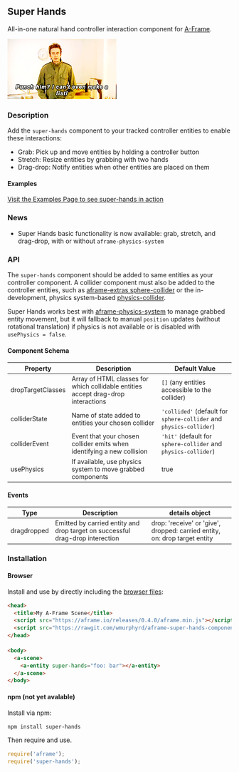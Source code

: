 ## Super Hands

All-in-one natural hand controller interaction component for [A-Frame](https://aframe.io).

![Super Hans Can't Make a Fist](readme_files/peep-show-super-hans.gif)

### Description

Add the `super-hands` component to your tracked controller entities to enable these interactions:

* Grab: Pick up and move entities by holding a controller button
* Stretch: Resize entities by grabbing with two hands
* Drag-drop: Notify entities when other entities are placed on them

#### Examples

[Visit the Examples Page to see super-hands in action](https://wmurphyrd.github.io/aframe-super-hands-component/examples/)

### News

* Super Hands basic functionality is now available: grab, stretch, and drag-drop, 
with or without `aframe-physics-system`

### API

The `super-hands` component should be added to same entities as your controller
component. A collider component must also be added to the controller entities, 
such as [aframe-extras sphere-collider](https://github.com/donmccurdy/aframe-extras/blob/master/src/misc) 
or the in-development, physics system-based [physics-collider](https://github.com/donmccurdy/aframe-physics-system/pull/14).

Super Hands works best with [aframe-physics-system](https://github.com/donmccurdy/aframe-physics-system) to manage grabbed entity movement, but it will fallback to manual `position` updates (without rotational translation) if physics is not available or is disabled with `usePhysics = false`. 

#### Component Schema

| Property | Description | Default Value |
| -------- | ----------- | ------------- |
| dropTargetClasses |  Array of HTML classes for which collidable entities accept drag-drop interactions |            `[]` (any entities accessible to the collider)   |
| colliderState | Name of state added to entities your chosen collider | `'collided'` (default for `sphere-collider` and `physics-collider`) |
| colliderEvent | Event that your chosen collider emits when identifying a new collision | `'hit'` (default for `sphere-collider` and `physics-collider`) |
| usePhysics | If available, use physics system to move grabbed components | true |

#### Events

| Type | Description | details object |
| --- | --- | --- |
| dragdropped | Emitted by carried entity and drop target on successful drag-drop interection | drop: 'receive' or 'give', dropped: carried entity, on: drop target entity |



### Installation

#### Browser  

Install and use by directly including the [browser files](dist):

```html
<head>
  <title>My A-Frame Scene</title>
  <script src="https://aframe.io/releases/0.4.0/aframe.min.js"></script>
  <script src="https://rawgit.com/wmurphyrd/aframe-super-hands-component/master/dist/super-hands.min.js"></script>
</head>

<body>
  <a-scene>
    <a-entity super-hands="foo: bar"></a-entity>
  </a-scene>
</body>
```

#### npm (not yet avalable)

Install via npm:

```bash
npm install super-hands
```

Then require and use.

```js
require('aframe');
require('super-hands');
```
